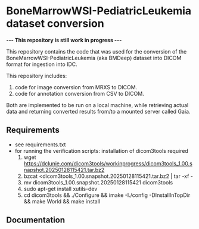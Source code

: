 # BoneMarrowWSI-PediatricLeukemia dataset conversion
**--- This repository is still work in progress ---**

This repository contains the code that was used for the conversion of the BoneMarrowWSI-PediatricLeukemia (aka BMDeep) dataset into DICOM format for ingestion into IDC. 

This repository includes:  
1) code for image conversion from MRXS to DICOM.
2) code for annotation conversion from CSV to DICOM.

Both are implemented to be run on a local machine, while retrieving actual data and returning converted results from/to a mounted server called Gaia.

## Requirements
- see requirements.txt 
- for running the verification scripts: installation of dicom3tools required 
    1. wget https://dclunie.com/dicom3tools/workinprogress/dicom3tools_1.00.snapshot.20250128115421.tar.bz2
    2. bzcat <dicom3tools_1.00.snapshot.20250128115421.tar.bz2 | tar -xf -
    3. mv dicom3tools_1.00.snapshot.20250128115421 dicom3tools
    4. sudo apt-get install xutils-dev
    5. cd dicom3tools && ./Configure && imake -I./config -DInstallInTopDir && make World && make install

## Documentation
